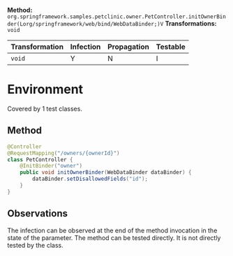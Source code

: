 
**Method:** `org.springframework.samples.petclinic.owner.PetController.initOwnerBinder(Lorg/springframework/web/bind/WebDataBinder;)V`
**Transformations:** `void`

| Transformation | Infection | Propagation | Testable |
|----------------|-----------|-------------|----------|
| `void`         | Y         | N           | I        |


# Environment

Covered by 1 test classes.

## Method

```Java
@Controller
@RequestMapping("/owners/{ownerId}")
class PetController {
    @InitBinder("owner")
    public void initOwnerBinder(WebDataBinder dataBinder) {
        dataBinder.setDisallowedFields("id");
    }
}

```

## Observations
The infection can be observed at the end of the method invocation in the state of the parameter. 
The method can be tested directly. It is not directly tested by the class.